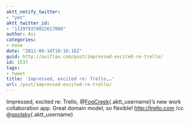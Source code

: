 ```yaml
---
aktt_notify_twitter:
- "yes"
aktt_twitter_id:
- "113979378022617088"
author: Avi
categories:
- none
date: "2011-09-14T10:16:16Z"
guid: http://aviflax.com/post/impressed-excited-re-trello/
id: 1537
tags:
- tweet
title: 'Impressed, excited re: Trello,…'
url: /post/impressed-excited-re-trello/
---
```

Impressed, excited re: Trello, @[FogCreek](http://twitter.com/FogCreek){.aktt_username}’s new work collaboration app. Great domain model, so flexible! <a href="http://trello.com" rel="nofollow">http://trello.com</a> /cc @[spolsky](http://twitter.com/spolsky){.aktt_username}